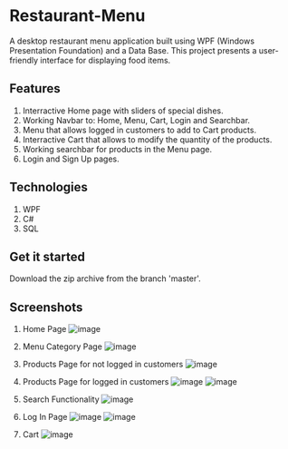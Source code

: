 # Restaurant-Menu

A desktop restaurant menu application built using WPF (Windows Presentation Foundation) and a Data Base. This project presents a user-friendly interface for displaying food items.

## Features

1. Interractive Home page with sliders of special dishes.
2. Working Navbar to: Home, Menu, Cart, Login and Searchbar.
3. Menu that allows logged in customers to add to Cart products.
4. Interractive Cart that allows to modify the quantity of the products.
5. Working searchbar for products in the Menu page.
6. Login and Sign Up pages.

## Technologies

1. WPF
2. C#
3. SQL
   
## Get it started

Download the zip archive from the branch 'master'.

## Screenshots
1. Home Page
![image](https://github.com/user-attachments/assets/85e33a44-2619-463e-b6da-1dde357a4248)

2. Menu Category Page
![image](https://github.com/user-attachments/assets/cd905491-abe4-427d-b17d-755755b680f3)

3. Products Page for not logged in customers
![image](https://github.com/user-attachments/assets/5091861c-d57c-4935-85a7-1357de0f3af3)

4. Products Page for logged in customers
![image](https://github.com/user-attachments/assets/35be63d5-94f5-4bac-8266-e163586d5784)
![image](https://github.com/user-attachments/assets/54f00f77-961b-4614-96ac-3fa686be2ef0)

5. Search Functionality
![image](https://github.com/user-attachments/assets/22dc1663-8a07-418f-a3d9-f985d7565cc7)

6. Log In Page
![image](https://github.com/user-attachments/assets/28c0cad2-dd62-408f-9d32-016d2c9c85dd)
![image](https://github.com/user-attachments/assets/a0c6688b-b639-49f9-8bac-76f035c296e7)

7. Cart
![image](https://github.com/user-attachments/assets/5f43d7d5-f3a1-4ecf-9343-564fe01b31b2)


